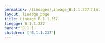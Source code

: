 ```yaml
---
permalink: /lineages/lineage_B.1.1.237.html
layout: lineage_page
title: Lineage B.1.1.237
lineage: B.1.1.237
parent: B.1.1
children: ['B.1.1.237']
---
```

